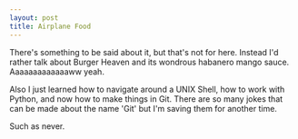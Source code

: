 ```yaml
---
layout: post
title: Airplane Food
---
```


There's something to be said about it, but that's not for here. Instead I'd rather talk about Burger Heaven and its 
wondrous habanero mango sauce. Aaaaaaaaaaaaaww yeah.

Also I just learned how to navigate around a UNIX Shell, how to work with Python, and now how to make things in Git. There 
are so many jokes that can be made about the name 'Git' but I'm saving them for another time.

Such as never.
